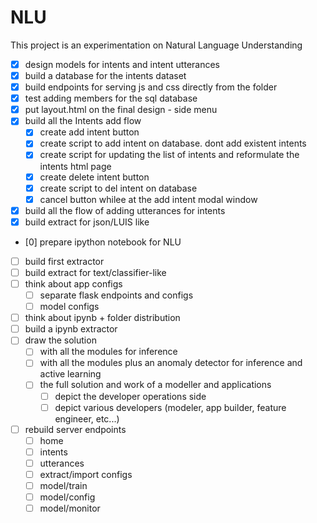 # NLU

This project is an experimentation on Natural Language Understanding

* [x] design models for intents and intent utterances
* [x] build a database for the intents dataset
* [x] build endpoints for serving js and css directly from the folder
* [x] test adding members for the sql database
* [x] put layout.html on the final design - side menu
* [x] build all the Intents add flow
  * [x] create add intent button
  * [x] create script to add intent on database. dont add existent intents
  * [x] create script for updating the list of intents and reformulate the intents html page
  * [x] create delete intent button
  * [x] create script to del intent on database
  * [x] cancel button whilee at the add intent modal window
* [x] build all the flow of adding utterances for intents
* [x] build extract for json/LUIS like
* [0] prepare ipython notebook for NLU
* [ ] build first extractor
* [ ] build extract for text/classifier-like
* [ ] think about app configs
  * [ ] separate flask endpoints and configs
  * [ ] model configs
* [ ] think about ipynb + folder distribution
* [ ] build a ipynb extractor
* [ ] draw the solution
  * [ ] with all the modules for inference
  * [ ] with all the modules plus an anomaly detector for inference and active learning
  * [ ] the full solution and work of a modeller and applications
    * [ ] depict the developer operations side
    * [ ] depict various developers (modeler, app builder, feature engineer, etc...) 
* [ ] rebuild server endpoints
  * [ ] home
  * [ ] intents
  * [ ] utterances
  * [ ] extract/import configs
  * [ ] model/train
  * [ ] model/config
  * [ ] model/monitor